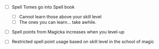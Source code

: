
- [ ] Spell Tomes go into Spell book
    - [ ] Cannot learn those above your skill level
    - [ ] The ones you can learn... take awhile.

- [ ] Spell points from Magicka increases when you level-up

- [ ] Restricted spell point usage based on skill level
      in the school of magic